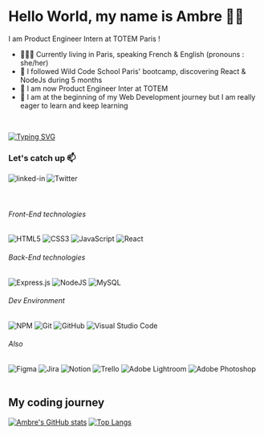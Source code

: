 
<!--
**Ambre-Thevenin/Ambre-Thevenin** is a ✨ _special_ ✨ repository because its `README.md` (this file) appears on your GitHub profile.

Here are some ideas to get you started:

- 🔭 I’m currently working on ...
- 🌱 I’m currently learning ...
- 👯 I’m looking to collaborate on ...
- 🤔 I’m looking for help with ...
- 💬 Ask me about ...
- 📫 How to reach me: ...
- 😄 Pronouns: ...
- ⚡ Fun fact: ...
-->

# Hello World, my name is Ambre 👋🏼
I am Product Engineer Intern at TOTEM Paris ! 
- 👩🏽‍💻 Currently living in Paris, speaking French & English (pronouns : she/her)
- 🔭 I followed Wild Code School Paris' bootcamp, discovering React & NodeJs during 5 months
- 🚀 I am now Product Engineer Inter at TOTEM
- 🌱 I am at the beginning of my Web Development journey but I am really eager to learn and keep learning

<br> 

[![Typing SVG](https://readme-typing-svg.herokuapp.com?color=%2322779C&lines=Learning+new+things+is+my+passion;Wild+Code+School+student+(Paris);Women+in+Tech+advocate;Fan+of+Space%2C+outer+%26+personal)](https://git.io/typing-svg)


### Let's catch up  📫
[<img align="left" alt="linked-in" src="https://img.shields.io/badge/linkedin-%230077B5.svg?&style=for-the-badge&logo=linkedin&logoColor=white" />](https://www.linkedin.com/in/ambrethevenin/)
![Twitter](https://img.shields.io/badge/AmbreThevenin-%231DA1F2.svg?style=for-the-badge&logo=Twitter&logoColor=white)
<br>
<br>
<br>

###### Front-End technologies
![HTML5](https://img.shields.io/badge/html5-%23E34F26.svg?style=for-the-badge&logo=html5&logoColor=white)
![CSS3](https://img.shields.io/badge/css3-%231572B6.svg?style=for-the-badge&logo=css3&logoColor=white)
![JavaScript](https://img.shields.io/badge/javascript-%23323330.svg?style=for-the-badge&logo=javascript&logoColor=%23F7DF1E)
![React](https://img.shields.io/badge/react-%2320232a.svg?style=for-the-badge&logo=react&logoColor=%2361DAFB)

###### Back-End technologies
![Express.js](https://img.shields.io/badge/express.js-%23404d59.svg?style=for-the-badge&logo=express&logoColor=%2361DAFB)
![NodeJS](https://img.shields.io/badge/node.js-6DA55F?style=for-the-badge&logo=node.js&logoColor=white)
![MySQL](https://img.shields.io/badge/mysql-%2300f.svg?style=for-the-badge&logo=mysql&logoColor=white)

###### Dev Environment
![NPM](https://img.shields.io/badge/NPM-%23000000.svg?style=for-the-badge&logo=npm&logoColor=white)
![Git](https://img.shields.io/badge/git-%23F05033.svg?style=for-the-badge&logo=git&logoColor=white)
![GitHub](https://img.shields.io/badge/github-%23121011.svg?style=for-the-badge&logo=github&logoColor=white)
![Visual Studio Code](https://img.shields.io/badge/Visual%20Studio%20Code-0078d7.svg?style=for-the-badge&logo=visual-studio-code&logoColor=white)


###### Also
![Figma](https://img.shields.io/badge/figma-%23F24E1E.svg?style=for-the-badge&logo=figma&logoColor=white)
![Jira](https://img.shields.io/badge/jira-%230A0FFF.svg?style=for-the-badge&logo=jira&logoColor=white)
![Notion](https://img.shields.io/badge/Notion-%23000000.svg?style=for-the-badge&logo=notion&logoColor=white)
![Trello](https://img.shields.io/badge/Trello-%23026AA7.svg?style=for-the-badge&logo=Trello&logoColor=white)
![Adobe Lightroom](https://img.shields.io/badge/Adobe%20Lightroom-31A8FF.svg?style=for-the-badge&logo=Adobe%20Lightroom&logoColor=white)
![Adobe Photoshop](https://img.shields.io/badge/adobephotoshop-%2331A8FF.svg?style=for-the-badge&logo=adobephotoshop&logoColor=white)
<br>
<br>

## My coding journey 
[![Ambre's GitHub stats](https://github-readme-stats.vercel.app/api?username=Ambre-Thevenin&theme=calm)](https://github.com/Ambre-Thevenin/github-readme-stats)
[![Top Langs](https://github-readme-stats.vercel.app/api/top-langs/?username=Ambre-Thevenin&theme=calm)](https://github.com/Ambre-Thevenin/github-readme-stats)

